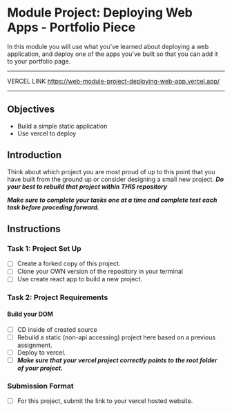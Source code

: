 # Module Project: Deploying Web Apps - Portfolio Piece

In this module you will use what you've learned about deploying a web application, and deploy one of the apps you've built so that you can add it to your portfolio page.

*******************************************************************
VERCEL LINK https://web-module-project-deploying-web-app.vercel.app/
*******************************************************************
## Objectives
- Build a simple static application
- Use vercel to deploy

## Introduction
Think about which project you are most proud of up to this point that you have built from the ground up or consider designing a small new project. ***Do your best to rebuild that project within THIS repository***

***Make sure to complete your tasks one at a time and complete test each task before proceding forward.***

## Instructions
### Task 1: Project Set Up
* [ ] Create a forked copy of this project.
* [ ] Clone your OWN version of the repository in your terminal
* [ ] Use create react app to build a new project.

### Task 2: Project Requirements
#### Build your DOM
* [ ] CD inside of created source
* [ ] Rebuild a static (non-api accessing) project here based on a previous assignment.
* [ ] Deploy to vercel.
* [ ] ***Make sure that your vercel project correctly points to the root folder of your project.***

### Submission Format
- [ ] For this project, submit the link to your vercel hosted website.
